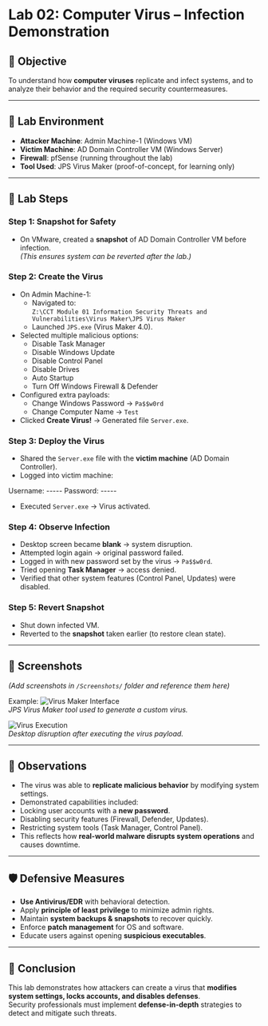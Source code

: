 # Lab 02: Computer Virus – Infection Demonstration

## 🎯 Objective
To understand how **computer viruses** replicate and infect systems, and to analyze their behavior and the required security countermeasures.

---

## 🧪 Lab Environment
- **Attacker Machine**: Admin Machine-1 (Windows VM)
- **Victim Machine**: AD Domain Controller VM (Windows Server)
- **Firewall**: pfSense (running throughout the lab)
- **Tool Used**: JPS Virus Maker (proof-of-concept, for learning only)

---

## 📝 Lab Steps

### Step 1: Snapshot for Safety
- On VMware, created a **snapshot** of AD Domain Controller VM before infection.  
  *(This ensures system can be reverted after the lab.)*

### Step 2: Create the Virus
- On Admin Machine-1:
  - Navigated to:  
    `Z:\CCT Module 01 Information Security Threats and Vulnerabilities\Virus Maker\JPS Virus Maker`
  - Launched `JPS.exe` (Virus Maker 4.0).
- Selected multiple malicious options:  
  - Disable Task Manager  
  - Disable Windows Update  
  - Disable Control Panel  
  - Disable Drives  
  - Auto Startup  
  - Turn Off Windows Firewall & Defender  
- Configured extra payloads:  
  - Change Windows Password → `Pa$$w0rd`  
  - Change Computer Name → `Test`  
- Clicked **Create Virus!** → Generated file `Server.exe`.

### Step 3: Deploy the Virus
- Shared the `Server.exe` file with the **victim machine** (AD Domain Controller).
- Logged into victim machine:  

Username: -----
Password: -----

- Executed `Server.exe` → Virus activated.

### Step 4: Observe Infection
- Desktop screen became **blank** → system disruption.
- Attempted login again → original password failed.  
- Logged in with new password set by the virus → `Pa$$w0rd`.
- Tried opening **Task Manager** → access denied.  
- Verified that other system features (Control Panel, Updates) were disabled.

### Step 5: Revert Snapshot
- Shut down infected VM.  
- Reverted to the **snapshot** taken earlier (to restore clean state).

---

## 📸 Screenshots
*(Add screenshots in `/Screenshots/` folder and reference them here)*

Example:
![Virus Maker Interface](../Screenshots/virus_maker.png❤️❤️❤️❤️❤️)  
*JPS Virus Maker tool used to generate a custom virus.*

![Virus Execution](../Screenshots/virus_execution.png❤️❤️❤️❤️❤️)  
*Desktop disruption after executing the virus payload.*

---

## 🔎 Observations
- The virus was able to **replicate malicious behavior** by modifying system settings.
- Demonstrated capabilities included:
- Locking user accounts with a **new password**.
- Disabling security features (Firewall, Defender, Updates).
- Restricting system tools (Task Manager, Control Panel).
- This reflects how **real-world malware disrupts system operations** and causes downtime.

---

## 🛡 Defensive Measures
- **Use Antivirus/EDR** with behavioral detection.  
- Apply **principle of least privilege** to minimize admin rights.  
- Maintain **system backups & snapshots** to recover quickly.  
- Enforce **patch management** for OS and software.  
- Educate users against opening **suspicious executables**.

---

## 📌 Conclusion
This lab demonstrates how attackers can create a virus that **modifies system settings, locks accounts, and disables defenses**.  
Security professionals must implement **defense-in-depth** strategies to detect and mitigate such threats.
